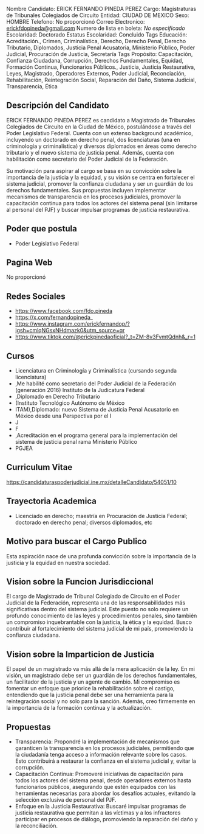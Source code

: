 Nombre Candidato: ERICK FERNANDO PINEDA PEREZ
Cargo: Magistraturas de Tribunales Colegiados de Circuito
Entidad: CIUDAD DE MEXICO
Sexo: HOMBRE
Telefono: No proporcionó
Correo Electronico: erickfdopineda@gmail.com
Numero de lista en boleta: *No especificado*
Escolaridad: Doctorado
Estatus Escolaridad: Concluido
Tags Educación: Acreditación., Crimen, Criminalística, Derecho, Derecho Penal, Derecho Tributario, Diplomados, Justicia Penal Acusatoria, Ministerio Público, Poder Judicial, Procuración de Justicia, Secretaría
Tags Propósito: Capacitación, Confianza Ciudadana, Corrupción, Derechos Fundamentales, Equidad, Formación Continua, Funcionarios Públicos., Justicia, Justicia Restaurativa, Leyes, Magistrado, Operadores Externos, Poder Judicial, Reconciación, Rehabilitación, Reintegración Social, Reparación del Daño, Sistema Judicial, Transparencia, Ética


## Descripción del Candidato 

ERICK FERNANDO PINEDA PEREZ es candidato a Magistrado de Tribunales Colegiados de Circuito en la Ciudad de México, postulándose a través del Poder Legislativo Federal. Cuenta con un extenso background académico, incluyendo un doctorado en derecho penal, dos licenciaturas (una en criminología y criminalística) y diversos diplomados en áreas como derecho tributario y el nuevo sistema de justicia penal. Además, cuenta con habilitación como secretario del Poder Judicial de la Federación.

Su motivación para aspirar al cargo se basa en su convicción sobre la importancia de la justicia y la equidad, y su visión se centra en fortalecer el sistema judicial, promover la confianza ciudadana y ser un guardián de los derechos fundamentales. Sus propuestas incluyen implementar mecanismos de transparencia en los procesos judiciales, promover la capacitación continua para todos los actores del sistema penal (sin limitarse al personal del PJF) y buscar impulsar programas de justicia restaurativa.


## Poder que postula

- Poder Legislativo Federal


## Pagina Web

No proporcionó


## Redes Sociales

- https://www.facebook.com/fdo.pineda
- https://x.com/fernandopineda_
- https://www.instagram.com/erickfernandop/?igsh=cmlqNGsxNHdmazk0&utm_source=qr
- https://www.tiktok.com/@erickpinedaoficial?_t=ZM-8v3FvmtQdnh&_r=1


## Cursos

- Licenciatura en Criminología y Criminalística (cursando segunda licenciatura)
- ,Me habilité como secretario del Poder Judicial de la Federación (generación 2016) Instituto de la Judicatura Federal
- ,Diplomado en Derecho Tributario
- (Instituto Tecnológico Autónomo de México
- ITAM),Diplomado:  nuevo Sistema de Justicia Penal Acusatorio en México desde una Perspectiva  por el I
- J
- F
- ,Acreditación en el programa general para la implementación del sistema de justicia penal rama Ministerio Público
- PGJEA


## Curriculum Vitae

https://candidaturaspoderjudicial.ine.mx/detalleCandidato/54051/10


## Trayectoria Academica

- Licenciado en derecho; maestría en Procuración de Justicia Federal; doctorado en derecho penal; diversos diplomados, etc


## Motivo para buscar el Cargo Publico

Esta aspiración nace de una profunda convicción sobre la importancia de la justicia y la equidad en nuestra sociedad.


## Vision sobre la Funcion Jurisdiccional

El cargo de Magistrado de Tribunal Colegiado de Circuito en el Poder Judicial de la Federación, representa una de las responsabilidades más significativas dentro del sistema judicial. Este puesto no solo requiere un profundo conocimiento de las leyes y procedimientos penales, sino también un compromiso inquebrantable con la justicia, la ética y la equidad. Busco contribuir al fortalecimiento del sistema judicial de mi país, promoviendo la confianza ciudadana.


## Vision sobre la Imparticion de Justicia

El papel de un magistrado va más allá de la mera aplicación de la ley. En mi visión, un magistrado debe ser un guardián de los derechos fundamentales, un facilitador de la justicia y un agente de cambio. Mi compromiso es fomentar un enfoque que priorice la rehabilitación sobre el castigo, entendiendo que la justicia penal debe ser una herramienta para la reintegración social y no solo para la sanción. Además, creo firmemente en la importancia de la formación continua y la actualización.


## Propuestas

- Transparencia: Propondré la implementación de mecanismos que garanticen la transparencia en los procesos judiciales, permitiendo que la ciudadanía tenga acceso a información relevante sobre los casos. Esto contribuirá a restaurar la confianza en el sistema judicial y, evitar la corrupción.
- Capacitación Continua: Promoveré iniciativas de capacitación para todos los actores del sistema penal, desde operadores externos hasta funcionarios públicos, asegurando que estén equipados con las herramientas necesarias para abordar los desafíos actuales, evitando la selección exclusiva de personal del PJF.
- Enfoque en la Justicia Restaurativa: Buscaré impulsar programas de justicia restaurativa que permitan a las víctimas y a los infractores participar en procesos de diálogo, promoviendo la reparación del daño y la reconciliación.

